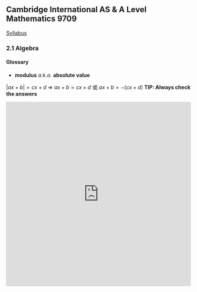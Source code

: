 Cambridge International AS & A Level
Mathematics 9709
-
[Syllabus](https://www.cambridgeinternational.org/Images/415060-2020-2022-syllabus.pdf)

### 2.1 Algebra
#### Glossary
- **modulus** *a.k.a.* **absolute value**

$|ax+b|=cx+d$
=> $ax+b=cx+d$ 或 $ax+b=-(cx+d)$
**TIP: Always check the answers**
<iframe src="https://www.desmos.com/calculator/czuauko27v?embed" width="500px" height="500px" style="border: 1px solid #ccc" frameborder=0></iframe>


<!--stackedit_data:
eyJoaXN0b3J5IjpbMTg5ODAxMTUxOCwtMjI0NzEwODIyXX0=
-->